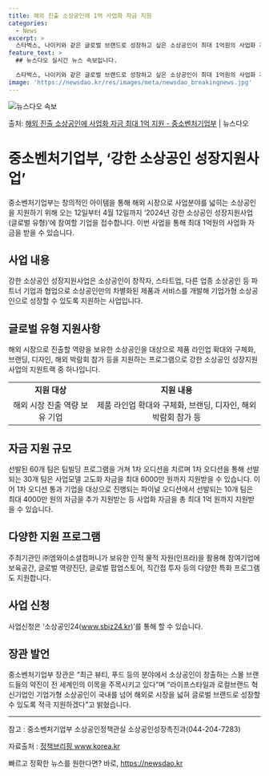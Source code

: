 ```yaml
---
title: 해외 진출 소상공인에 1억 사업화 자금 지원
categories:
  - News
excerpt: >
  스타벅스, 나이키와 같은 글로벌 브랜드로 성장하고 싶은 소상공인이 최대 1억원의 사업화 자금을 받을 길이 열…
feature_text: >
  ## 뉴스다오 실시간 뉴스 속보입니다.

  스타벅스, 나이키와 같은 글로벌 브랜드로 성장하고 싶은 소상공인이 최대 1억원의 사업화 자금을 받을 길이 열…
image: 'https://newsdao.kr/res/images/meta/newsdao_breakingnews.jpg'
---
```


![뉴스다오 속보](https://newsdao.kr/res/images/meta/newsdao_breakingnews.jpg)

<p>출처: <a href="https://newsdao.kr/3305" rel="dofollow">해외 진출 소상공인에 사업화 자금 최대 1억 지원 - 중소벤처기업부</a> | 뉴스다오</p>

<h1>중소벤처기업부, ‘강한 소상공인 성장지원사업’</h1>

<p data-ke-size="size16">중소벤처기업부는 창의적인 아이템을 통해 해외 시장으로 사업분야를 넓히는 소상공인을 지원하기 위해 오는 12일부터 4월 12일까지 ‘2024년 강한 소상공인 성장지원사업(글로벌 유형)’에 참여할 기업을 접수합니다. 이번 사업을 통해 최대 1억원의 사업화 자금을 받을 수 있습니다.</p>

<h2 data-ke-size="size26">사업 내용</h2>
<p data-ke-size="size16">강한 소상공인 성장지원사업은 소상공인이 창작자, 스타트업, 다른 업종 소상공인 등 파트너 기업과 협업으로 소상공인만의 차별화된 제품과 서비스를 개발해 기업가형 소상공인으로 성장할 수 있도록 지원하는 사업입니다.</p>

<h2 data-ke-size="size26">글로벌 유형 지원사항</h2>
<p data-ke-size="size16">해외 시장으로 진출할 역량을 보유한 소상공인을 대상으로 제품 라인업 확대와 구체화, 브랜딩, 디자인, 해외 박람회 참가 등을 지원하는 프로그램으로 강한 소상공인 성장지원사업의 지원트랙 중 하나입니다.</p>

<table>
  <tr>
    <td style="text-align: center; height: 17px;"><b>지원 대상</b></td>
    <td style="text-align: center; height: 17px;"><b>지원 내용</b></td>
  </tr>
  <tr>
    <td style="text-align: center; height: 17px;">해외 시장 진출 역량 보유 기업</td>
    <td style="text-align: center; height: 17px;">제품 라인업 확대와 구체화, 브랜딩, 디자인, 해외 박람회 참가 등</td>
  </tr>
</table>

<h2 data-ke-size="size26">자금 지원 규모</h2>
<p data-ke-size="size16">선발된 60개 팀은 팀빌딩 프로그램을 거쳐 1차 오디션을 치르며 1차 오디션을 통해 선발되는 30개 팀은 사업모델 고도화 자금을 최대 6000만 원까지 지원받을 수 있습니다. 이어 1차 오디션 통과 기업을 대상으로 진행되는 파이널 오디션에서 선발되는 10개 팀은 최대 4000만 원의 자금을 추가 지원받는 등 사업화 자금을 총 최대 1억 원까지 지원받을 수 있습니다.</p>

<h2 data-ke-size="size26">다양한 지원 프로그램</h2>
<p data-ke-size="size16">주최기관인 ㈜엠와이소셜컴퍼니가 보유한 인적 물적 자원(인프라)을 활용해 참여기업에 보육공간, 글로벌 역량진단, 글로벌 팝업스토어, 직간접 투자 등의 다양한 특화 프로그램도 지원합니다.</p>

<h2 data-ke-size="size26">사업 신청</h2>
<p data-ke-size="size16">사업신청은 ‘소상공인24(<a href="www.sbiz24.kr">www.sbiz24.kr</a>)’를 통해 할 수 있습니다.</p>

<h2 data-ke-size="size26">장관 발언</h2>
<p data-ke-size="size16">중소벤처기업부 장관은 “최근 뷰티, 푸드 등의 분야에서 소상공인이 창출하는 스몰 브랜드들의 약진이 전 세계인의 이목을 주목시키고 있다”며 “라이프스타일과 로컬브랜드 혁신기업인 기업가형 소상공인이 국내를 넘어 해외로 시장을 넓혀 글로벌 브랜드로 성장할 수 있도록 적극 지원하겠다”고 밝혔습니다.</p>

<hr>

<p data-ke-size="size16">참고 : 중소벤처기업부 소상공인정책관실 소상공인성장촉진과(044-204-7283)</p>
<p data-ke-size="size16">자료출처 : <a href="https://newsdao.kr/3305">정책브리핑 www.korea.kr</a></p> 

빠르고 정확한 뉴스를 원한다면? 바로, <a href="https://newsdao.kr" rel="dofollow">https://newsdao.kr</a>



